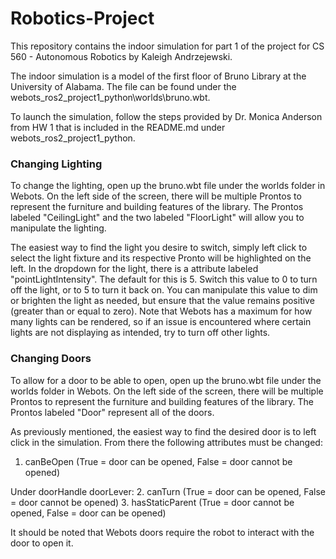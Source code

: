 # Robotics-Project

This repository contains the indoor simulation for part 1 of the project for CS 560 - Autonomous Robotics by Kaleigh Andrzejewski.

The indoor simulation is a model of the first floor of Bruno Library at the University of Alabama. 
The file can be found under the webots_ros2_project1_python\worlds\bruno.wbt.

To launch the simulation, follow the steps provided by Dr. Monica Anderson from HW 1 that is included in the README.md under webots_ros2_project1_python.

### Changing Lighting
To change the lighting, open up the bruno.wbt file under the worlds folder in Webots. On the left side of the screen, there will be multiple Prontos to represent the furniture and building features of the library. The Prontos labeled "CeilingLight" and the two labeled "FloorLight" will allow you to manipulate the lighting. 

The easiest way to find the light you desire to switch, simply left click to select the light fixture and its respective Pronto will be highlighted on the left. In the dropdown for the light, there is a attribute labeled "pointLightIntensity". The default for this is 5. Switch this value to 0 to turn off the light, or to 5 to turn it back on. You can manipulate this value to dim or brighten the light as needed, but ensure that the value remains positive (greater than or equal to zero). Note that Webots has a maximum for how many lights can be rendered, so if an issue is encountered where certain lights are not displaying as intended, try to turn off other lights. 

### Changing Doors
To allow for a door to be able to open, open up the bruno.wbt file under the worlds folder in Webots. On the left side of the screen, there will be multiple Prontos to represent the furniture and building features of the library. The Prontos labeled "Door" represent all of the doors.

As previously mentioned, the easiest way to find the desired door is to left click in the simulation. From there the following attributes must be changed:

1. canBeOpen (True = door can be opened, False = door cannot be opened)

Under doorHandle doorLever:
2. canTurn (True = door can be opened, False = door cannot be opened)
3. hasStaticParent (True = door cannot be opened, False = door can be opened)

It should be noted that Webots doors require the robot to interact with the door to open it.

